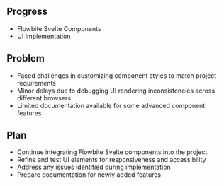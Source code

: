 ## Progress
- Flowbite Svelte Components
- UI Implementation

## Problem
- Faced challenges in customizing component styles to match project requirements
- Minor delays due to debugging UI rendering inconsistencies across different browsers
- Limited documentation available for some advanced component features

## Plan
- Continue integrating Flowbite Svelte components into the project
- Refine and test UI elements for responsiveness and accessibility
- Address any issues identified during implementation
- Prepare documentation for newly added features